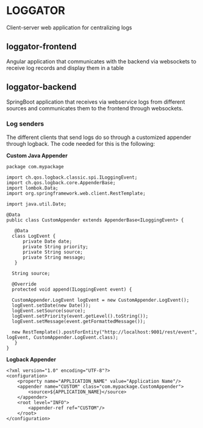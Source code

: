 # LOGGATOR
Client-server web application for centralizing logs

## loggator-frontend
Angular application that communicates with the backend via websockets to receive log records and display them in a table

## loggator-backend
SpringBoot application that receives via webservice logs from different sources and communicates them to the frontend through websockets.

### Log senders
The different clients that send logs do so through a customized appender through logback. The code needed for this is the following:

**Custom Java Appender**

	package com.mypackage
	
	import ch.qos.logback.classic.spi.ILoggingEvent;  
	import ch.qos.logback.core.AppenderBase;  
	import lombok.Data;  
	import org.springframework.web.client.RestTemplate;  
	  
	import java.util.Date;  
	  
	@Data  
	public class CustomAppender extends AppenderBase<ILoggingEvent> {  
	  
	   @Data  
	  class LogEvent {  
	      private Date date;  
	      private String priority;  
	      private String source;  
	      private String message;  
	   }  
  
	  String source;  
  
	  @Override  
	  protected void append(ILoggingEvent event) {  
  
      CustomAppender.LogEvent logEvent = new CustomAppender.LogEvent();  
      logEvent.setDate(new Date());  
      logEvent.setSource(source);  
      logEvent.setPriority(event.getLevel().toString());  
      logEvent.setMessage(event.getFormattedMessage());  
  
      new RestTemplate().postForEntity("http://localhost:9001/rest/event", logEvent, CustomAppender.LogEvent.class);  
	   }  
	}

**Logback Appender**

	<?xml version="1.0" encoding="UTF-8"?>  
	<configuration>  
	    <property name="APPLICATION_NAME" value="Application Name"/>  
	    <appender name="CUSTOM" class="com.mypackage.CustomAppender">  
	        <source>${APPLICATION_NAME}</source>  
	    </appender>  
	    <root level="INFO">  
	        <appender-ref ref="CUSTOM"/>  
	    </root>  
	</configuration>